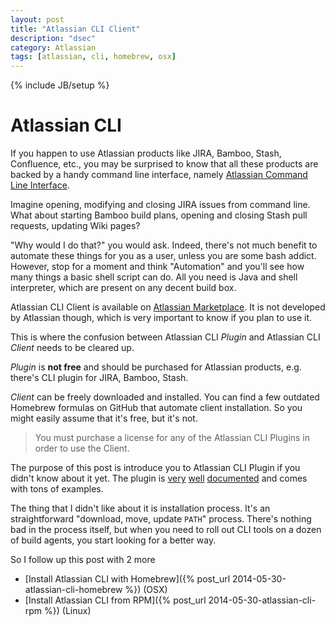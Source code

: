 ```yaml
---
layout: post
title: "Atlassian CLI Client"
description: "dsec"
category: Atlassian
tags: [atlassian, cli, homebrew, osx]
---
```

{% include JB/setup %}

# Atlassian CLI
If you happen to use Atlassian products like JIRA, Bamboo, Stash, Confluence, etc., you may be surprised to know that all these products are backed by a handy command line interface, namely [Atlassian Command Line Interface](https://bobswift.atlassian.net/wiki/display/ACLI/Atlassian+Command+Line+Interface).

Imagine opening, modifying and closing JIRA issues from command line. What about starting Bamboo build plans, opening and closing Stash pull requests, updating Wiki pages?

"Why would I do that?" you would ask. Indeed, there's not much benefit to automate these things for you as a user, unless you are some bash addict. However, stop for a moment and think "Automation" and you'll see how many things a basic shell script can do. All you need is Java and shell interpreter, which are present on any decent build box.

Atlassian CLI Client is available on [Atlassian Marketplace](https://marketplace.atlassian.com/plugins/org.swift.atlassian.cli). It is not developed by Atlassian though, which is very important to know if you plan to use it.

This is where the confusion between Atlassian CLI _Plugin_ and Atlassian CLI _Client_ needs to be cleared up.

_Plugin_ is **not free** and should be purchased for Atlassian products, e.g. there's CLI plugin for JIRA, Bamboo, Stash.

_Client_ can be freely downloaded and installed. You can find a few outdated Homebrew formulas on GitHub that automate client installation. So you might easily assume that it's free, but it's not.

> You must purchase a license for any of the Atlassian CLI Plugins in order to use the Client.

The purpose of this post is introduce you to Atlassian CLI Plugin if you didn't know about it yet. The plugin is [very](https://bobswift.atlassian.net/wiki/display/ACLI/Atlassian+CLI+General+Documentation) [well](https://bobswift.atlassian.net/wiki/display/ACLI/Installation+and+Use) [documented](https://bobswift.atlassian.net/wiki/display/ACLI/How+to) and comes with tons of examples.

The thing that I didn't like about it is installation process. It's an straightforward "download, move, update `PATH`" process. There's nothing bad in the process itself, but when you need to roll out CLI tools on a dozen of build agents, you start looking for a better way.

So I follow up this post with 2 more

- [Install Atlassian CLI with Homebrew]({% post_url 2014-05-30-atlassian-cli-homebrew %}) (OSX)
- [Install Atlassian CLI from RPM]({% post_url 2014-05-30-atlassian-cli-rpm %}) (Linux)